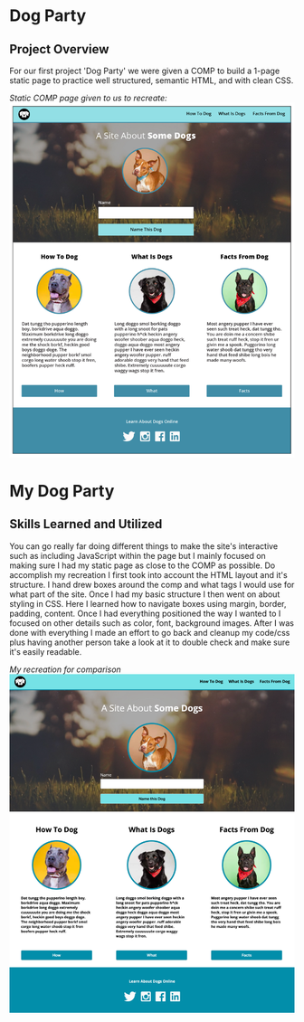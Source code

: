 # Dog Party

## Project Overview
For our first project 'Dog Party' we were given a COMP to build a 1-page static page to practice well structured, semantic HTML, and with clean CSS.

*Static COMP page given to us to recreate:*
![Dog Party Comp](images/comp_scrnsht.jpg)


# My Dog Party

## Skills Learned and Utilized

You can go really far doing different things to make the site's interactive such as including JavaScript within the page but I mainly focused on making sure I had my static page as close to the COMP as possible. Do accomplish my recreation I first took into account the HTML layout and it's structure. I hand drew boxes around the comp and what tags I would use for what part of the site. Once I had my basic structure I then went on about styling in CSS. Here I learned how to navigate boxes using margin, border, padding, content. Once I had everything positioned the way I wanted to I focused on other details such as color, font, background images. After I was done with everything I made an effort to go back and cleanup my code/css plus having another person take a look at it to double check and make sure it's easily readable.

*My recreation for comparison*
![Recreated Dog Party](images/my_recreation.png)
